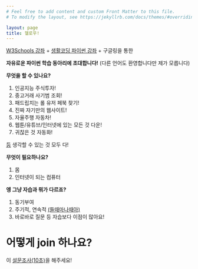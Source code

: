 ```yaml
---
# Feel free to add content and custom Front Matter to this file.
# To modify the layout, see https://jekyllrb.com/docs/themes/#overriding-theme-defaults

layout: page
title: 헬로우!
---
```


[W3Schools 강좌](https://www.w3schools.in/python-tutorial/)
+
[생활코딩 파이썬 강좌](https://opentutorials.org/course/1750)
+
구글링을 통한 

**자유로운 파이썬 학습 동아리에 초대합니다!**
(다른 언어도 환영합니다만 제가 모릅니다)

**무엇을 할 수 있나요?**

1. 인공지능 주식투자!
2. 중고거래 사기범 조회!
3. 패드립치는 롤 유저 페북 찾기!
4. 진짜 자기만의 웹사이트!
5. 자율주행 자동차!
6. 웹툰/유튜브/인터넷에 있는 모든 것 다운!
7. 귀찮은 것 자동화!

[등](https://developer-blogs.nvidia.com/news/wp-content/uploads/sites/3/2018/08/Sequence-01_1.gif) 생각할 수 있는 것 모두 다!

**무엇이 필요하나요?**
1. 몸
2. 인터넷이 되는 컴퓨터

**엥 그냥 자습과 뭐가 다르죠?**
1. 동기부여
2. 주기적, 연속적 [(들때마나때아)](https://w.namu.la/s/16c180bfa6dc133ad4f8adaacf15a20cb7ca647d326244e24a3e851e429015517acd41084103c71f167b0c58c34eaddc733d9d91ab1215a8d25803da6b0295c3258e0626637596d67ca18f89cae0500f3bfd8ce85a7eed8662c7c091bdf0c080)
3. 바로바로 질문
등 자습보다 이점이 많아요!

# **어떻게 join 하나요?**
이 [설문조사(10초)](https://forms.gle/jWa4V62FdELxDQ2B8)을 해주세요!

